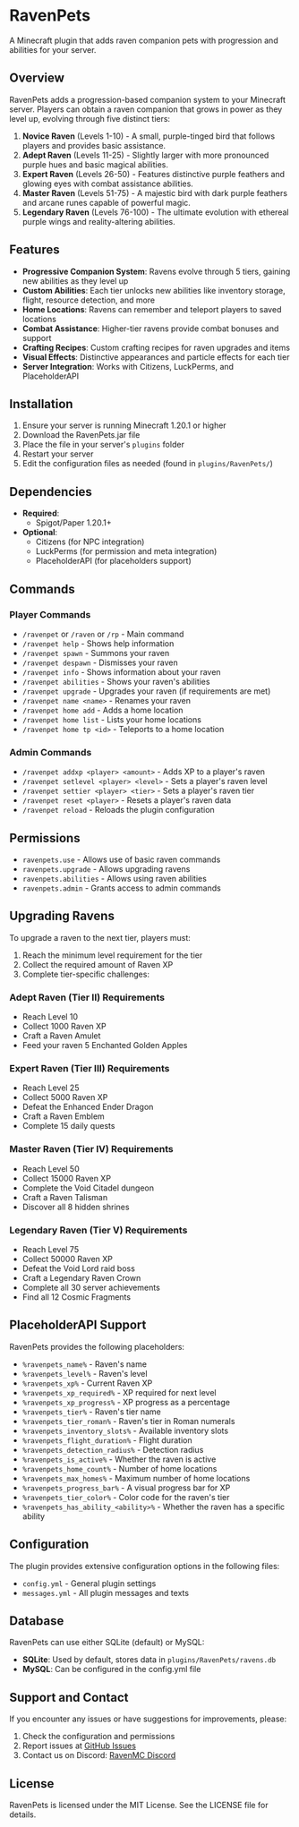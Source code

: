 # RavenPets

A Minecraft plugin that adds raven companion pets with progression and abilities for your server.

## Overview

RavenPets adds a progression-based companion system to your Minecraft server. Players can obtain a raven companion that grows in power as they level up, evolving through five distinct tiers:

1. **Novice Raven** (Levels 1-10) - A small, purple-tinged bird that follows players and provides basic assistance.
2. **Adept Raven** (Levels 11-25) - Slightly larger with more pronounced purple hues and basic magical abilities.
3. **Expert Raven** (Levels 26-50) - Features distinctive purple feathers and glowing eyes with combat assistance abilities.
4. **Master Raven** (Levels 51-75) - A majestic bird with dark purple feathers and arcane runes capable of powerful magic.
5. **Legendary Raven** (Levels 76-100) - The ultimate evolution with ethereal purple wings and reality-altering abilities.

## Features

- **Progressive Companion System**: Ravens evolve through 5 tiers, gaining new abilities as they level up
- **Custom Abilities**: Each tier unlocks new abilities like inventory storage, flight, resource detection, and more
- **Home Locations**: Ravens can remember and teleport players to saved locations
- **Combat Assistance**: Higher-tier ravens provide combat bonuses and support
- **Crafting Recipes**: Custom crafting recipes for raven upgrades and items
- **Visual Effects**: Distinctive appearances and particle effects for each tier
- **Server Integration**: Works with Citizens, LuckPerms, and PlaceholderAPI

## Installation

1. Ensure your server is running Minecraft 1.20.1 or higher
2. Download the RavenPets.jar file
3. Place the file in your server's `plugins` folder
4. Restart your server
5. Edit the configuration files as needed (found in `plugins/RavenPets/`)

## Dependencies

- **Required**:
    - Spigot/Paper 1.20.1+
- **Optional**:
    - Citizens (for NPC integration)
    - LuckPerms (for permission and meta integration)
    - PlaceholderAPI (for placeholders support)

## Commands

### Player Commands

- `/ravenpet` or `/raven` or `/rp` - Main command
- `/ravenpet help` - Shows help information
- `/ravenpet spawn` - Summons your raven
- `/ravenpet despawn` - Dismisses your raven
- `/ravenpet info` - Shows information about your raven
- `/ravenpet abilities` - Shows your raven's abilities
- `/ravenpet upgrade` - Upgrades your raven (if requirements are met)
- `/ravenpet name <name>` - Renames your raven
- `/ravenpet home add` - Adds a home location
- `/ravenpet home list` - Lists your home locations
- `/ravenpet home tp <id>` - Teleports to a home location

### Admin Commands

- `/ravenpet addxp <player> <amount>` - Adds XP to a player's raven
- `/ravenpet setlevel <player> <level>` - Sets a player's raven level
- `/ravenpet settier <player> <tier>` - Sets a player's raven tier
- `/ravenpet reset <player>` - Resets a player's raven data
- `/ravenpet reload` - Reloads the plugin configuration

## Permissions

- `ravenpets.use` - Allows use of basic raven commands
- `ravenpets.upgrade` - Allows upgrading ravens
- `ravenpets.abilities` - Allows using raven abilities
- `ravenpets.admin` - Grants access to admin commands

## Upgrading Ravens

To upgrade a raven to the next tier, players must:

1. Reach the minimum level requirement for the tier
2. Collect the required amount of Raven XP
3. Complete tier-specific challenges:

### Adept Raven (Tier II) Requirements
- Reach Level 10
- Collect 1000 Raven XP
- Craft a Raven Amulet
- Feed your raven 5 Enchanted Golden Apples

### Expert Raven (Tier III) Requirements
- Reach Level 25
- Collect 5000 Raven XP
- Defeat the Enhanced Ender Dragon
- Craft a Raven Emblem
- Complete 15 daily quests

### Master Raven (Tier IV) Requirements
- Reach Level 50
- Collect 15000 Raven XP
- Complete the Void Citadel dungeon
- Craft a Raven Talisman
- Discover all 8 hidden shrines

### Legendary Raven (Tier V) Requirements
- Reach Level 75
- Collect 50000 Raven XP
- Defeat the Void Lord raid boss
- Craft a Legendary Raven Crown
- Complete all 30 server achievements
- Find all 12 Cosmic Fragments

## PlaceholderAPI Support

RavenPets provides the following placeholders:

- `%ravenpets_name%` - Raven's name
- `%ravenpets_level%` - Raven's level
- `%ravenpets_xp%` - Current Raven XP
- `%ravenpets_xp_required%` - XP required for next level
- `%ravenpets_xp_progress%` - XP progress as a percentage
- `%ravenpets_tier%` - Raven's tier name
- `%ravenpets_tier_roman%` - Raven's tier in Roman numerals
- `%ravenpets_inventory_slots%` - Available inventory slots
- `%ravenpets_flight_duration%` - Flight duration
- `%ravenpets_detection_radius%` - Detection radius
- `%ravenpets_is_active%` - Whether the raven is active
- `%ravenpets_home_count%` - Number of home locations
- `%ravenpets_max_homes%` - Maximum number of home locations
- `%ravenpets_progress_bar%` - A visual progress bar for XP
- `%ravenpets_tier_color%` - Color code for the raven's tier
- `%ravenpets_has_ability_<ability>%` - Whether the raven has a specific ability

## Configuration

The plugin provides extensive configuration options in the following files:

- `config.yml` - General plugin settings
- `messages.yml` - All plugin messages and texts

## Database

RavenPets can use either SQLite (default) or MySQL:

- **SQLite**: Used by default, stores data in `plugins/RavenPets/ravens.db`
- **MySQL**: Can be configured in the config.yml file

## Support and Contact

If you encounter any issues or have suggestions for improvements, please:
1. Check the configuration and permissions
2. Report issues at [GitHub Issues](https://github.com/ravenmc/ravenpets/issues)
3. Contact us on Discord: [RavenMC Discord](https://discord.gg/ravenmc)

## License

RavenPets is licensed under the MIT License. See the LICENSE file for details.